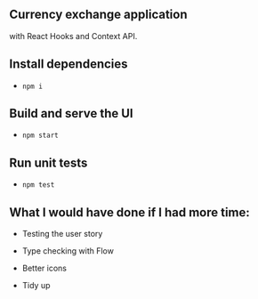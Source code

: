 ## Currency exchange application

with React Hooks and Context API.

## Install dependencies

- `npm i`

## Build and serve the UI

- `npm start`

## Run unit tests

- `npm test`

## What I would have done if I had more time:

- Testing the user story

- Type checking with Flow

- Better icons

- Tidy up
